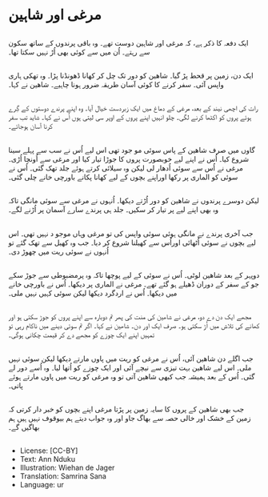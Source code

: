 # مرغی اور شاہین

##
ایک دفعہ کا ذکر ہے، کہ مرغی اور شاہین دوست تھے۔ وہ باقی پرندوں کے ساتھ سکون سے رہتے۔ اُن میں سے کوئی بھی اُڑ نہیں سکتا تھا۔

##
ایک دن، زمین پر قحط پڑ گیا۔ شاھین کو دور تک چل کر کھانا ڈھونڈنا پڑا۔ وہ تھکی ہاری واپس آئی۔ سفر کرنے کا کوئی آسان طریقہ ضرور ہونا چاہیے۔ شاھین نے کہا۔

##
رات کی اچھی نیند کے بعد، مرغی کے دماغ میں ایک زبردست خیال آیا۔ وہ اپنے پرندے دوستوں کے گِرے ہوئے پروں کو اکٹھا کرنے لگی۔ چلو انہیں اپنے پروں کے اوپر سی لیتی ہوں اُس نے کہا۔ شاید تب سفر کرنا آسان ہوجائے۔

##
گاوں میں صرف شاھین کے پاس سوئی مو جود تھی اس لیے اُس نے سب سے پہلے سینا شروع کیا۔ اُس نے اپنے لیے خوبصورت پروں کا جوڑا تیار کیا اور مرغی سے اُونچا اُڑی۔ مرغی نے اُس سے سوئی اُدھار لی لیکن وہ سیلائی کرتے ہوئے جلد تھک گئی۔ اُس نے سوئی کو الماری پر رکھا اوراپنے بچوں کے لیے کھانا پکانے باورچی خانے چلی گئی۔

##
لیکن دوسرے پرندوں نے شاھین کو دور اُڑتے دیکھا۔ اُنہوں نے مرغی سے سوئی مانگی تاکہ وہ بھی اپنے لیے پر تیار کر سکیں۔ جلد ہی پرندے سارے آسمان پر اُڑنے لگے۔

##
جب آخری پرندے نے مانگی ہوئی سوئی واپس کی تو مرغی وہاں موجو د نہیں تھی۔ اس لیے بچوں نے سوئی اُٹھائی اوراُس سے کھیلنا شروع کر دیا۔ جب وہ کھیل سے تھک گئے تو اُنہوں نے سوئی ریت میں چھوڑ دی۔

##
دوپہر کے بعد شاھین لوٹی۔ اُس نے سوئی کے لیے پوچھا تاکہ وہ پرمضبوطی سے جوڑ سکے جو کے سفر کے دوران ڈھیلے ہو گئے تھے۔ مرغی نے الماری پر دیکھا۔ اُس نے باورچی خانے میں دیکھا۔ اُس نے اردگرد دیکھا لیکن سوئی کہیں نہیں ملی۔

##
مجھے ایک دن دے دو، مرغی نے شاھین کی منت کی پھر تم دوبارہ سے اپنے پروں کو جوڑ سکتی ہو اور کھانے کی تلاش میں اُڑ سکتی ہو۔ صرف ایک اور دن۔ شاھین نے کہا۔ اگر تم سوئی دینے میں ناکام رہی تو تمہیں اپنے ایک چوزے کو مجھے دے کر قیمت چکانی ہوگی۔

##
جب اگلے دن شاھین آئی، اُس نے مرغی کو ریت میں پاوں مارتے دیکھا لیکن سوئی نہیں ملی۔ اس لیے شاھین بہت تیزی سے نیچے آئی اور ایک چوزے کو اُتھا لیا۔ وہ اُسے دور لے گئی۔ اُس کے بعد ہمیشہ جب کبھی شاھین آتی تو وہ مرغی کو ریت میں پاوں مارتے ہوئے پاتی۔

##
جب بھی شاھین کے پروں کا سایہ زمین پر پڑتا مرغی اپنے بچوں کو خبر دار کرتی کہ زمین کے خشک اور خالی حصہ سے بھاگ جاو اور وہ جواب دیتے ہم بیوقوف نہیں ہیں ہم بھاگیں گے۔

##
* License: [CC-BY]
* Text: Ann Nduku
* Illustration: Wiehan de Jager
* Translation: Samrina Sana
* Language: ur
